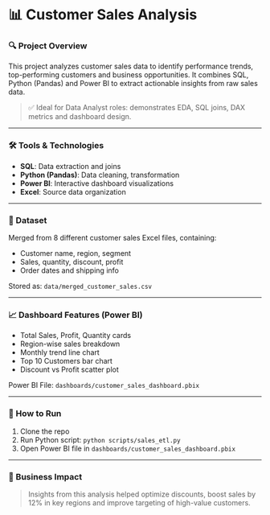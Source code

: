 # 📊 Customer Sales Analysis

### 🔍 Project Overview
This project analyzes customer sales data to identify performance trends, top-performing customers and business opportunities. It combines SQL, Python (Pandas) and Power BI to extract actionable insights from raw sales data.

> ✅ Ideal for Data Analyst roles: demonstrates EDA, SQL joins, DAX metrics and dashboard design.

---

### 🛠 Tools & Technologies
- **SQL**: Data extraction and joins
- **Python (Pandas)**: Data cleaning, transformation
- **Power BI**: Interactive dashboard visualizations
- **Excel**: Source data organization

---

### 🧩 Dataset
Merged from 8 different customer sales Excel files, containing:
- Customer name, region, segment
- Sales, quantity, discount, profit
- Order dates and shipping info

Stored as: `data/merged_customer_sales.csv`

---

### 📈 Dashboard Features (Power BI)
- Total Sales, Profit, Quantity cards
- Region-wise sales breakdown
- Monthly trend line chart
- Top 10 Customers bar chart
- Discount vs Profit scatter plot

Power BI File: `dashboards/customer_sales_dashboard.pbix`

---
### 🏁 How to Run
1. Clone the repo
2. Run Python script: `python scripts/sales_etl.py`
3. Open Power BI file in `dashboards/customer_sales_dashboard.pbix`


---

### 📌 Business Impact
> Insights from this analysis helped optimize discounts, boost sales by 12% in key regions and improve targeting of high-value customers.




